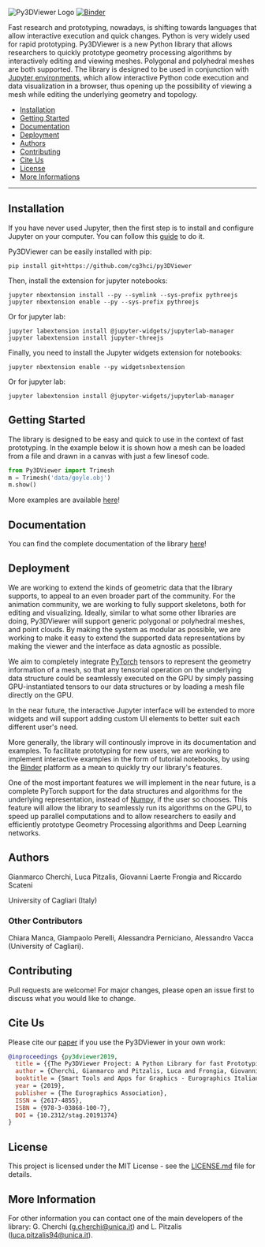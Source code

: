 ![Py3DViewer Logo](https://github.com/cg3hci/py3DViewer/blob/master/docs/source/logo.png)
[![Binder](https://mybinder.org/badge_logo.svg)](https://mybinder.org/v2/gh/cg3hci/py3dviewer/master?filepath=Playground.ipynb)



Fast research and prototyping, nowadays, is shifting towards languages that allow interactive execution and quick changes. Python is very widely used for rapid prototyping. Py3DViewer is a new Python library that allows researchers to quickly prototype geometry processing algorithms by interactively editing and viewing meshes. Polygonal and polyhedral meshes are both supported. The library is designed to be used in conjunction with [Jupyter environments](https://jupyter.org), which allow interactive Python code execution and data visualization in a browser, thus opening up the possibility of viewing a mesh while editing the underlying geometry and topology.

- [Installation](#installation)
- [Getting Started](#getting-started) 
- [Documentation](#documentation)
- [Deployment](#deployment)
- [Authors](#authors)
- [Contributing](#contributing)
- [Cite Us](#cite-us)
- [License](#license)
- [More Informations](#more-information)

--------------------------------------------------------------------------------

## Installation

If you have never used Jupyter, then the first step is to install and configure Jupyter on your computer. You can follow this [guide](https://jupyter.org/install.html) to do it.

Py3DViewer can be easily installed with pip:

```
pip install git+https://github.com/cg3hci/py3DViewer
```

Then, install the extension for jupyter notebooks:

```
jupyter nbextension install --py --symlink --sys-prefix pythreejs
jupyter nbextension enable --py --sys-prefix pythreejs
```

Or for jupyter lab:

```
jupyter labextension install @jupyter-widgets/jupyterlab-manager 
jupyter labextension install jupyter-threejs
```

Finally, you need to install the Jupyter widgets extension for notebooks: 

```
jupyter nbextension enable --py widgetsnbextension
```

Or for jupyter lab:
```
jupyter labextension install @jupyter-widgets/jupyterlab-manager
```

## Getting Started

The library is designed to be easy and quick to use in the context of fast prototyping. In the example below it is shown how a mesh can be loaded from a file and drawn in a canvas with just a few linesof code.

```python
from Py3DViewer import Trimesh
m = Trimesh('data/goyle.obj')
m.show()
```

More examples are available [here](https://mybinder.org/v2/gh/cg3hci/py3dviewer/master?filepath=Playground.ipynb)!

## Documentation

You can find the complete documentation of the library [here](https://py3dviewer.readthedocs.io)!

## Deployment

We are working to extend the kinds of geometric data that the library supports, to appeal to an even broader part of the community. For the animation community, we are working to fully support skeletons, both for editing and visualizing. Ideally, similar to what some other libraries are doing, Py3DViewer will support generic polygonal or polyhedral meshes, and point clouds. By making the system as modular as possible, we are working to make it easy to extend the supported data representations by making the viewer and the interface as data agnostic as possible. 

We aim to completely integrate [PyTorch](https://pytorch.org) tensors to represent the geometry information of a mesh, so that any tensorial operation on the underlying data structure could be seamlessly executed on the GPU by simply passing GPU-instantiated tensors to our data structures or by loading a mesh file directly on the GPU. 

In the near future, the interactive Jupyter interface will be extended to more widgets and will support adding custom UI elements to better suit each different user's need. 

More generally, the library will continously improve in its documentation and examples. To facilitate prototyping for new users, we are working to implement interactive examples in the form of tutorial notebooks, by using the [Binder](https://mybinder.org) platform as a mean to quickly try our library's features. 

One of the most important features we will implement in the near future, is a complete PyTorch support for the data structures and algorithms for the underlying representation, instead of [Numpy](https://numpy.org), if the user so chooses. This feature will allow the library to seamlessly run its algorithms on the GPU, to speed up parallel computations and to allow researchers to easily and efficiently prototype Geometry Processing algorithms and Deep Learning networks.

## Authors

Gianmarco Cherchi, Luca Pitzalis, Giovanni Laerte Frongia and Riccardo Scateni

University of Cagliari (Italy)

### Other Contributors

Chiara Manca, Giampaolo Perelli, Alessandra Perniciano, Alessandro Vacca (University of Cagliari).

## Contributing

Pull requests are welcome! 
For major changes, please open an issue first to discuss what you would like to change. 

## Cite Us

Please cite our [paper](https://diglib.eg.org/handle/10.2312/stag20191374) if you use the Py3DViewer in your own work:

```bibtex
@inproceedings {py3dviewer2019,
  title = {{The Py3DViewer Project: A Python Library for fast Prototyping in Geometry Processing}},
  author = {Cherchi, Gianmarco and Pitzalis, Luca and Frongia, Giovanni Laerte and Scateni, Riccardo},
  booktitle = {Smart Tools and Apps for Graphics - Eurographics Italian Chapter Conference},
  year = {2019},
  publisher = {The Eurographics Association},
  ISSN = {2617-4855},
  ISBN = {978-3-03868-100-7},
  DOI = {10.2312/stag.20191374}
}
```

## License

This project is licensed under the MIT License - see the [LICENSE.md](https://github.com/cg3hci/py3DViewer/blob/master/LICENSE) file for details.

## More Information

For other information you can contact one of the main developers of the library: G. Cherchi (g.cherchi@unica.it) and L. Pitzalis (luca.pitzalis94@unica.it).
